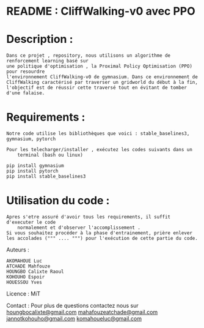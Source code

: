 # README : CliffWalking-v0 avec PPO

	

# Description : 

	Dans ce projet , repository, nous utilisons un algorithme de renforcement learning basé sur
	une politique d'optimisation , la Proximal Policy Optimisation (PPO) pour resourdre 
	l'environnement CliffWalking-v0 de gymnasium. Dans ce environnement de CliffWalking caractérisé par traverser un gridworld du début à la fin,
	l'objectif est de réussir cette traversé tout en évitant de tomber d'une falaise.

# Requirements :

	Notre code utilise les bibliothèques que voici : stable_baselines3, gymnasium, pytorch

	Pour les telecharger/installer , exécutez les codes suivants dans un 
		terminal (bash ou linux)

	pip install gymnasium
	pip install pytorch
	pip install stable_baselines3

# Utilisation du code : 

	Apres s'etre assuré d'avoir tous les requirements, il suffit d'executer le code 
		normalement et d'observer l'accomplissement .
	Si vous souhaitez procéder à la phase d'entrainement, prière enlever les accolades (""" .... """) pour l'exécution de cette partie du code.

Auteurs : 
	
	AKOMAHOUE Luc
	ATCHADE Mahfouze
	HOUNGBO Calixte Raoul 
	KOHOUHO Espoir
	HOUESSOU Yves
 		

Licence : MiT


Contact : Pour plus de questions contactez nous sur houngbocalixte@gmail.com
													mahafouzeatchade@gmail.com
													jannotkohouho@gmail.com
													komahoueluc@gmail.com

